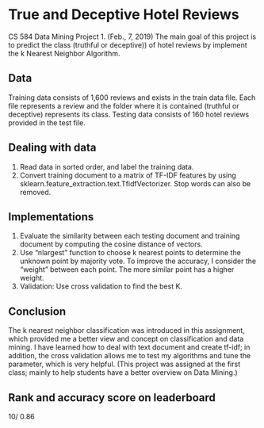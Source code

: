 # True and Deceptive Hotel Reviews

CS 584 Data Mining Project 1. (Feb., 7, 2019)
The main goal of this project is to predict the class (truthful or deceptive)) of hotel reviews by implement the k Nearest Neighbor Algorithm.

## Data
Training data consists of 1,600 reviews and exists in the train data file. Each file represents a review and the folder where it is contained (truthful or deceptive) represents its class.
Testing data consists of 160 hotel reviews provided in the test file.

## Dealing with data

1. Read data in sorted order, and label the training data.
2. Convert training document to a matrix of TF-IDF features by using sklearn.feature_extraction.text.TfidfVectorizer. Stop words can also be removed.

## Implementations
1. Evaluate the similarity between each testing document and training document by computing the cosine distance of vectors.
2. Use “nlargest” function to choose k nearest points to determine the unknown point by majority vote. To improve the accuracy, I consider the “weight” between each point. The more similar point has a higher weight. 
3. Validation: Use cross validation to find the best K.

## Conclusion
The k nearest neighbor classification was introduced in this assignment, which provided me a better view and concept on classification and data mining. I have learned how to deal with text document and create tf-idf; in addition, the cross validation allows me to test my algorithms and tune the parameter, which is very helpful.
(This project was assigned at the first class; mainly to help students have a better overview on Data Mining.) 

## Rank and accuracy score on leaderboard
10/ 0.86
